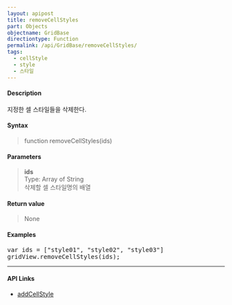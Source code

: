 ```yaml
---
layout: apipost
title: removeCellStyles
part: Objects
objectname: GridBase
directiontype: Function
permalink: /api/GridBase/removeCellStyles/
tags:
  - cellStyle
  - style
  - 스타일
---
```



#### Description

 지정한 셀 스타일들을 삭제한다.

#### Syntax

> function removeCellStyles(ids)

#### Parameters

> **ids**  
> Type: Array of String  
> 삭제할 셀 스타일명의 배열  

#### Return value

> None

#### Examples 

<pre class="prettyprint">
var ids = ["style01", "style02", "style03"]
gridView.removeCellStyles(ids);
</pre>

---

#### API Links

* [addCellStyle](/api/GridBase/addCellStyle)